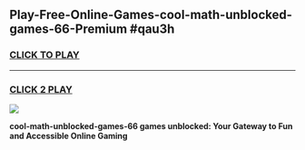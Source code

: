 
## Play-Free-Online-Games-cool-math-unblocked-games-66-Premium #qau3h
<h3>
<a href="https://premium.freeplayer.one?title=cool-math-unblocked-games-66&ref=8M">CLICK TO PLAY</a></h3>
<hr>

<h3>
<a href="https://premium.freeplayer.one?title=cool-math-unblocked-games-66&ref=8M">CLICK 2 PLAY</a>
  
</h3>

<a href="https://premium.freeplayer.one?title=cool-math-unblocked-games-66&ref=8M"><img src="https://clearcache.store/games.png"></a>


**cool-math-unblocked-games-66 games unblocked: Your Gateway to Fun and Accessible Online Gaming**
